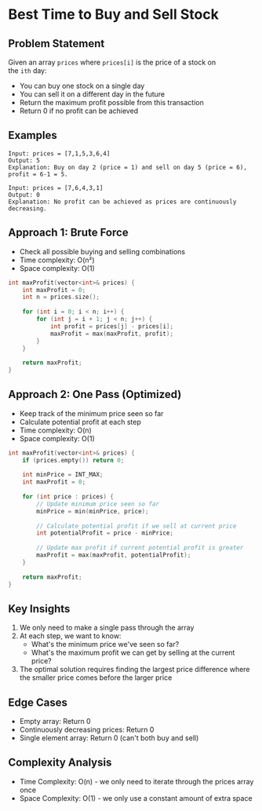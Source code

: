 # Best Time to Buy and Sell Stock

## Problem Statement

Given an array `prices` where `prices[i]` is the price of a stock on the `ith` day:

- You can buy one stock on a single day
- You can sell it on a different day in the future
- Return the maximum profit possible from this transaction
- Return 0 if no profit can be achieved

## Examples

```
Input: prices = [7,1,5,3,6,4]
Output: 5
Explanation: Buy on day 2 (price = 1) and sell on day 5 (price = 6), profit = 6-1 = 5.
```

```
Input: prices = [7,6,4,3,1]
Output: 0
Explanation: No profit can be achieved as prices are continuously decreasing.
```

## Approach 1: Brute Force

- Check all possible buying and selling combinations
- Time complexity: O(n²)
- Space complexity: O(1)

```cpp
int maxProfit(vector<int>& prices) {
    int maxProfit = 0;
    int n = prices.size();
    
    for (int i = 0; i < n; i++) {
        for (int j = i + 1; j < n; j++) {
            int profit = prices[j] - prices[i];
            maxProfit = max(maxProfit, profit);
        }
    }
    
    return maxProfit;
}
```

## Approach 2: One Pass (Optimized)

- Keep track of the minimum price seen so far
- Calculate potential profit at each step
- Time complexity: O(n)
- Space complexity: O(1)

```cpp
int maxProfit(vector<int>& prices) {
    if (prices.empty()) return 0;
    
    int minPrice = INT_MAX;
    int maxProfit = 0;
    
    for (int price : prices) {
        // Update minimum price seen so far
        minPrice = min(minPrice, price);
        
        // Calculate potential profit if we sell at current price
        int potentialProfit = price - minPrice;
        
        // Update max profit if current potential profit is greater
        maxProfit = max(maxProfit, potentialProfit);
    }
    
    return maxProfit;
}
```

## Key Insights

1. We only need to make a single pass through the array
2. At each step, we want to know:
    - What's the minimum price we've seen so far?
    - What's the maximum profit we can get by selling at the current price?
3. The optimal solution requires finding the largest price difference where the smaller price comes before the larger price

## Edge Cases

- Empty array: Return 0
- Continuously decreasing prices: Return 0
- Single element array: Return 0 (can't both buy and sell)

## Complexity Analysis

- Time Complexity: O(n) - we only need to iterate through the prices array once
- Space Complexity: O(1) - we only use a constant amount of extra space